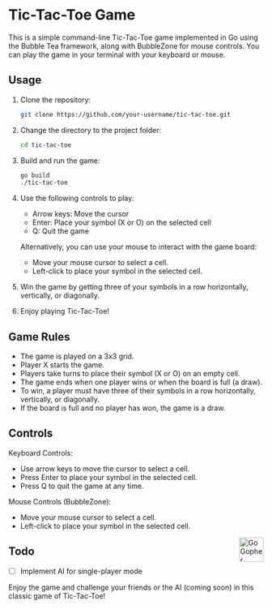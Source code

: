 # Tic-Tac-Toe Game

This is a simple command-line Tic-Tac-Toe game implemented in Go using the Bubble Tea framework, along with BubbleZone for mouse controls. You can play the game in your terminal with your keyboard or mouse.

## Usage

1. Clone the repository:

   ```bash
   git clone https://github.com/your-username/tic-tac-toe.git
   ```

2. Change the directory to the project folder:

   ```bash
   cd tic-tac-toe
   ```

3. Build and run the game:

   ```bash
   go build
   ./tic-tac-toe
   ```

4. Use the following controls to play:

   - Arrow keys: Move the cursor
   - Enter: Place your symbol (X or O) on the selected cell
   - Q: Quit the game

   Alternatively, you can use your mouse to interact with the game board:

   - Move your mouse cursor to select a cell.
   - Left-click to place your symbol in the selected cell.

5. Win the game by getting three of your symbols in a row horizontally, vertically, or diagonally.

6. Enjoy playing Tic-Tac-Toe!

## Game Rules

- The game is played on a 3x3 grid.
- Player X starts the game.
- Players take turns to place their symbol (X or O) on an empty cell.
- The game ends when one player wins or when the board is full (a draw).
- To win, a player must have three of their symbols in a row horizontally, vertically, or diagonally.
- If the board is full and no player has won, the game is a draw.

## Controls

Keyboard Controls:
- Use arrow keys to move the cursor to select a cell.
- Press Enter to place your symbol in the selected cell.
- Press Q to quit the game at any time.

Mouse Controls (BubbleZone):
- Move your mouse cursor to select a cell.
- Left-click to place your symbol in the selected cell.
  
<img src="https://go.dev/images/gophers/ladder.svg" width="48" alt="Go Gopher climbing a ladder." align="right">

## Todo

- [ ] Implement AI for single-player mode

Enjoy the game and challenge your friends or the AI (coming soon) in this classic game of Tic-Tac-Toe!
